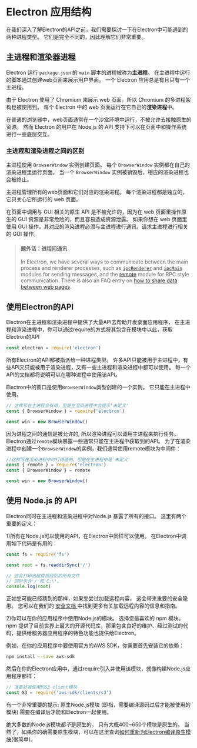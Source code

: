 # Electron 应用结构

在我们深入了解Electron的API之前，我们需要探讨一下在Electron中可能遇到的两种进程类型。 它们是完全不同的，因此理解它们非常重要。

## 主进程和渲染器进程

Electron 运行 `package.json` 的 `main` 脚本的进程被称为**主进程**。 在主进程中运行的脚本通过创建web页面来展示用户界面。 一个 Electron 应用总是有且只有一个主进程。

由于 Electron 使用了 Chromium 来展示 web 页面，所以 Chromium 的多进程架构也被使用到。 每个 Electron 中的 web 页面运行在它自己的**渲染进程**中。

在普通的浏览器中，web页面通常在一个沙盒环境中运行，不被允许去接触原生的资源。 然而 Electron 的用户在 Node.js 的 API 支持下可以在页面中和操作系统进行一些底层交互。

### 主进程和渲染进程之间的区别

主进程使用 `BrowserWindow` 实例创建页面。 每个 `BrowserWindow` 实例都在自己的渲染进程里运行页面。 当一个 `BrowserWindow` 实例被销毁后，相应的渲染进程也会被终止。

主进程管理所有的web页面和它们对应的渲染进程。 每个渲染进程都是独立的，它只关心它所运行的 web 页面。

在页面中调用与 GUI 相关的原生 API 是不被允许的，因为在 web 页面里操作原生的 GUI 资源是非常危险的，而且容易造成资源泄露。 如果你想在 web 页面里使用 GUI 操作，其对应的渲染进程必须与主进程进行通讯，请求主进程进行相关的 GUI 操作。

> #### 题外话：进程间通讯
> 
> In Electron, we have several ways to communicate between the main process and renderer processes, such as [`ipcRenderer`](../api/ipc-renderer.md) and [`ipcMain`](../api/ipc-main.md) modules for sending messages, and the [remote](../api/remote.md) module for RPC style communication. There is also an FAQ entry on [how to share data between web pages](../faq.md#how-to-share-data-between-web-pages).

## 使用Electron的API

Electron在主进程和渲染进程中提供了大量API去帮助开发桌面应用程序， 在主进程和渲染进程中，你可以通过require的方式将其包含在模块中以此，获取Electron的API

```javascript
const electron = require('electron')
```

所有Electron的API都被指派给一种进程类型。 许多API只能被用于主进程中，有些API又只能被用于渲染进程，又有一些主进程和渲染进程中都可以使用。 每一个API的文档都将说明可以在哪种进程中使用该API。

Electron中的窗口是使用`BrowserWindow`类型创建的一个实例， 它只能在主进程中使用。

```javascript
// 这样写在主进程会有用，但是在渲染进程中会提示'未定义'
const { BrowserWindow } = require('electron')

const win = new BrowserWindow()
```

因为进程之间的通信是被允许的, 所以渲染进程可以调用主进程来执行任务。 Electron通过`remote`模块暴露一些通常只能在主进程中获取到的API。 为了在渲染进程中创建一个`BrowserWindow`的实例，我们通常使用remote模块为中间件：

```javascript
//这样写在渲染进程中时行得通的，但是在主进程中是'未定义'
const { remote } = require('electron')
const { BrowserWindow } = remote

const win = new BrowserWindow()
```

## 使用 Node.js 的 API

Electron同时在主进程和渲染进程中对Node.js 暴露了所有的接口。 这里有两个重要的定义：

1)所有在Node.js可以使用的API，在Electron中同样可以使用。 在Electron中调用如下代码是有用的：

```javascript
const fs = require('fs')

const root = fs.readdirSync('/')

// 这会打印出磁盘根级别的所有文件
// 同时包含'/'和'C:\'。
console.log(root)
```

正如您可能已经猜到的那样，如果您尝试加载远程内容， 这会带来重要的安全隐患。 您可以在我们的 [ 安全文档 ](./security.md) 中找到更多有关加载远程内容的信息和指南。

2)你可以在你的应用程序中使用Node.js的模块。 选择您最喜欢的 npm 模块。 npm 提供了目前世界上最大的开源代码库，那里包含良好的维护、经过测试的代码，提供给服务器应用程序的特色功能也提供给Electron。

例如，在你的应用程序中要使用官方的AWS SDK，你需要首先安装它的依赖：

```sh
npm install --save aws-sdk
```

然后在你的Electron应用中，通过require引入并使用该模块，就像构建Node.js应用程序那样：

```javascript
// 准备好被使用的S3 client模块
const S3 = require('aws-sdk/clients/s3')
```

有一个非常重要的提示: 原生Node.js模块 (即指，需要编译源码过后才能被使用的模块) 需要在编译后才能和Electron一起使用。

绝大多数的Node.js模块都*不*是原生的， 只有大概400~650个模块是原生的。 当然了，如果你的确需要原生模块，可以在这里查询[如何重新为Electron编译原生模块](./using-native-node-modules.md)(很简单)。
